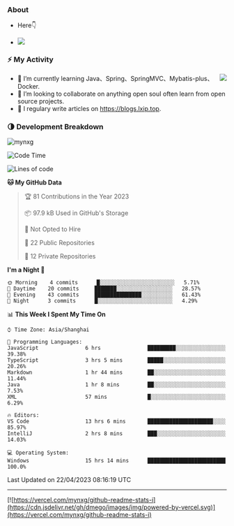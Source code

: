 
### About

- Here👇

- ![](https://visitor-badge.glitch.me/badge?page_id=mynxg.mynxg)

### ⚡️ My Activity

<img align="right" src="https://github-readme-stats-i.vercel.app/api?username=imnxg&show_icons=true&icon_color=1573B3&hide_title=true&text_color=718096&bg_color=00000000&hide_border=true"/>

<ul>
    <li> 🌱 I’m currently learning Java、Spring、SpringMVC、Mybatis-plus、Docker.</li>
    <li> 👯 I’m looking to collaborate on anything open souI often learn from open source projects.</li>
    <li> 📝 I regulary write articles on <a href="https://blogs.lxip.top">https://blogs.lxip.top</a>.</li>
    <!-- <li> ⚡ Fun fact: I ❤️ 😻.</li> -->
</ul>

<!-- <h3>Github Activity</h3>
<p style="img{display:block;margin:0 auto;}">

[![](https://activity-graph.herokuapp.com/graph?username=mynxg&theme=tokyonight)](https://github.com/ashutosh00710/github-readme-activity-graph)
![keney's github stats](https://github-readme-stats-i.vercel.app/api?username=imnxg&show_icons=true&icon_color=1573B3)
</p> -->
### 🌗 Development Breakdown

<img src="https://komarev.com/ghpvc/?username=mynxg" alt=" mynxg" />

<!--START_SECTION:waka-->
![Code Time](http://img.shields.io/badge/Code%20Time-17%20hrs%2037%20mins-blue)

![Lines of code](https://img.shields.io/badge/From%20Hello%20World%20I%27ve%20Written-55%20Thousand%20lines%20of%20code-blue)

**🐱 My GitHub Data** 

> 🏆 81 Contributions in the Year 2023
 > 
> 📦 97.9 kB Used in GitHub's Storage 
 > 
> 🚫 Not Opted to Hire
 > 
> 📜 22 Public Repositories 
 > 
> 🔑 12 Private Repositories  
 > 
**I'm a Night 🦉** 

```text
🌞 Morning    4 commits      █░░░░░░░░░░░░░░░░░░░░░░░░   5.71% 
🌆 Daytime    20 commits     ███████░░░░░░░░░░░░░░░░░░   28.57% 
🌃 Evening    43 commits     ███████████████░░░░░░░░░░   61.43% 
🌙 Night      3 commits      █░░░░░░░░░░░░░░░░░░░░░░░░   4.29%

```


📊 **This Week I Spent My Time On** 

```text
⌚︎ Time Zone: Asia/Shanghai

💬 Programming Languages: 
JavaScript               6 hrs               █████████░░░░░░░░░░░░░░░░   39.38% 
TypeScript               3 hrs 5 mins        █████░░░░░░░░░░░░░░░░░░░░   20.26% 
Markdown                 1 hr 44 mins        ██░░░░░░░░░░░░░░░░░░░░░░░   11.44% 
Java                     1 hr 8 mins         ██░░░░░░░░░░░░░░░░░░░░░░░   7.53% 
XML                      57 mins             █░░░░░░░░░░░░░░░░░░░░░░░░   6.29%

🔥 Editors: 
VS Code                  13 hrs 6 mins       █████████████████████░░░░   85.97% 
IntelliJ                 2 hrs 8 mins        ███░░░░░░░░░░░░░░░░░░░░░░   14.03%

💻 Operating System: 
Windows                  15 hrs 14 mins      █████████████████████████   100.0%

```


 Last Updated on 22/04/2023 08:16:19 UTC
<!--END_SECTION:waka-->

---

[![https://vercel.com/mynxg/github-readme-stats-i](https://cdn.jsdelivr.net/gh/dmego/images/img/powered-by-vercel.svg)](https://vercel.com/mynxg/github-readme-stats-i)